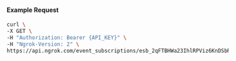 <!-- Code generated for API Clients. DO NOT EDIT. -->

#### Example Request

```bash
curl \
-X GET \
-H "Authorization: Bearer {API_KEY}" \
-H "Ngrok-Version: 2" \
https://api.ngrok.com/event_subscriptions/esb_2qFTBHWa23IhlRPViz6KnDSbRY5/sources
```
